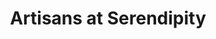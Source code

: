 ---
title: "Artisans at Serendipity"
url: /berwick-upon-tweed/artisans-at-serendipity/
shop: Metzgerei
---
